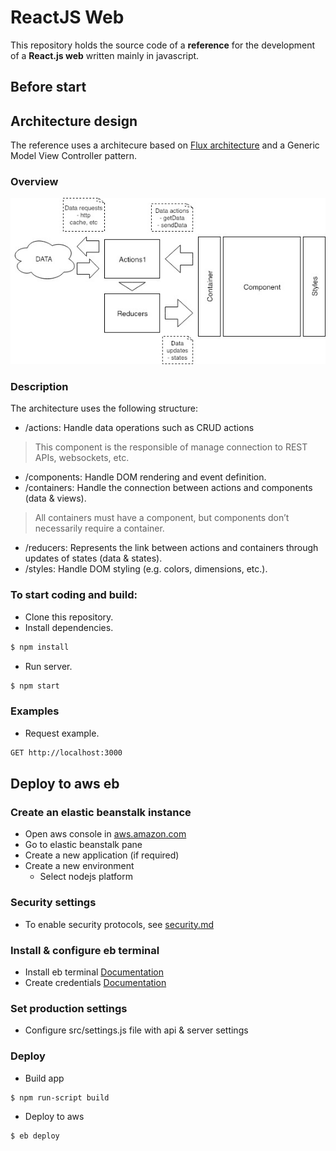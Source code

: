 # ReactJS Web

This repository holds the source code of a **reference** for the development of a **React.js web** written mainly in javascript.

## Before start

## Architecture design

The reference uses a architecure based on [Flux architecture](https://facebook.github.io/flux/docs/in-depth-overview.html) and a Generic Model View Controller pattern.

### Overview

![alt architecture](./public/dev/architecture.jpg)

### Description

The architecture uses the following structure:

-  /actions: Handle data operations such as CRUD actions
  > This component is the responsible of manage connection to REST APIs, websockets, etc.
-  /components: Handle DOM rendering and event definition.
-  /containers: Handle the connection between actions and components (data & views).
  > All containers must have a component, but components don’t necessarily require a container.
-  /reducers: Represents the link between actions and containers through updates of states (data & states).
-  /styles: Handle DOM styling (e.g. colors, dimensions, etc.).

### To start coding and build:

-  Clone this repository.
-  Install dependencies.
```bash
$ npm install
```

-  Run server.
```bash
$ npm start
```

### Examples

-   Request example. 
```bash
GET http://localhost:3000
```


## Deploy to aws eb

### Create an elastic beanstalk instance

-  Open aws console in [aws.amazon.com](https://aws.amazon.com)
-  Go to elastic beanstalk pane
-  Create a new application (if required)
-  Create a new environment
   - Select nodejs platform  
   
### Security settings

-  To enable security protocols, see [security.md](./bin/security.md)

### Install & configure eb terminal

-  Install eb terminal [Documentation](https://docs.aws.amazon.com/es_es/elasticbeanstalk/latest/dg/eb-cli3-install.html)
-  Create credentials [Documentation](https://docs.aws.amazon.com/es_es/general/latest/gr/managing-aws-access-keys.html)

### Set production settings

-  Configure src/settings.js file with api & server settings

### Deploy

-  Build app
```bash
$ npm run-script build
```
-  Deploy to aws
```bash
$ eb deploy
```